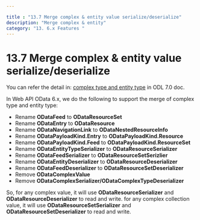 ```yaml
---

title : "13.7 Merge complex & entity value serialize/deserialize"
description: "Merge complex & entity"
category: "13. 6.x Features "
---
```

# 13.7 Merge complex & entity value serialize/deserialize

You can refer the detail in: [complex type and entity type](https://odata.github.io/odata.net/v7/#10-42-merge-complex-and-entity) in ODL 7.0 doc.

In Web API OData 6.x, we do the following to support the merge of complex type and entity type:

* Rename **ODataFeed** to **ODataResourceSet**
* Rename **ODataEntry** to **ODataResource**  
* Rename **ODataNavigationLink**  to  **ODataNestedResourceInfo**  
* Rename **ODataPayloadKind.Entry**  to  **ODataPayloadKind.Resource**
* Rename **ODataPayloadKind.Feed**  to  **ODataPayloadKind.ResourceSet**
* Rename **ODataEntityTypeSerializer**  to  **ODataResourceSerializer** 
* Rename **ODataFeedSerializer**  to  **ODataResourceSetSerizlier** 
* Rename **ODataEntityDeserializer**  to  **ODataResourceDeserializer** 
* Rename **ODataFeedDeserializer**  to  **ODataResourceSetDeserializer**
* Remove **ODataComplexValue**  
* Remove **ODataComplexSerializer/ODataComplexTypeDeserializer** 

So, for any complex value, it will use **ODataResourceSerializer** and **ODataResourceDeserializer** to read and write.
for any complex collection value, it will use **ODataResourceSetSerializer** and **ODataResourceSetDeserializer** to read and write.

